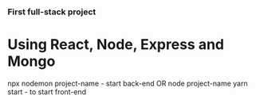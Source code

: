 ### First full-stack project

# Using React, Node, Express and Mongo

npx nodemon project-name - start back-end OR node project-name
yarn start - to start front-end
